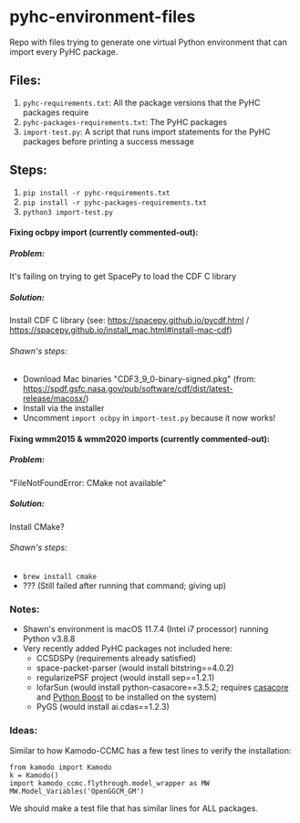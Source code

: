 # pyhc-environment-files

Repo with files trying to generate one virtual Python environment that can import every PyHC package.

## Files:
1. `pyhc-requirements.txt`: All the package versions that the PyHC packages require
2. `pyhc-packages-requirements.txt`: The PyHC packages
3. `import-test.py`: A script that runs import statements for the PyHC packages before printing a success message

## Steps:
1. `pip install -r pyhc-requirements.txt`
2. `pip install -r pyhc-packages-requirements.txt`
3. `python3 import-test.py` 

#### Fixing ocbpy import (currently commented-out):
##### Problem: 
It's failing on trying to get SpacePy to load the CDF C library
##### Solution: 
Install CDF C library (see: https://spacepy.github.io/pycdf.html / https://spacepy.github.io/install_mac.html#install-mac-cdf)
###### Shawn's steps:
 - Download Mac binaries "CDF3_9_0-binary-signed.pkg" (from: https://spdf.gsfc.nasa.gov/pub/software/cdf/dist/latest-release/macosx/)
 - Install via the installer
 - Uncomment `import ocbpy` in `import-test.py` because it now works!

#### Fixing wmm2015 & wmm2020 imports (currently commented-out):
##### Problem: 
"FileNotFoundError: CMake not available"
##### Solution: 
Install CMake?
###### Shawn's steps:
 - `brew install cmake`
 - ??? (Still failed after running that command; giving up)


### Notes:
 - Shawn's environment is macOS 11.7.4 (Intel i7 processor) running Python v3.8.8
 - Very recently added PyHC packages not included here:
   - CCSDSPy (requirements already satisfied)
   - space-packet-parser (would install bitstring==4.0.2)
   - regularizePSF project (would install sep==1.2.1)
   - lofarSun (would install python-casacore==3.5.2; requires [casacore](https://github.com/casacore/casacore) and [Python Boost](http://boostorg.github.io/python/doc/html/index.html) to be installed on the system)
   - PyGS (would install ai.cdas==1.2.3)

### Ideas: 
Similar to how Kamodo-CCMC has a few test lines to verify the installation:

```
from kamodo import Kamodo
k = Kamodo()  
import kamodo_ccmc.flythrough.model_wrapper as MW  
MW.Model_Variables('OpenGGCM_GM')
```

We should make a test file that has similar lines for ALL packages.
